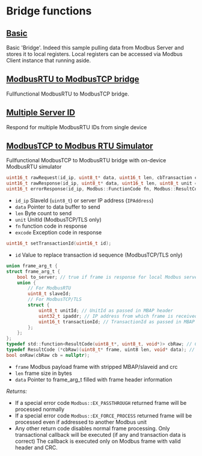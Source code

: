 # Bridge functions

## [Basic](basic/basic.ino)

Basic 'Bridge'. Indeed this sample pulling data from Modbus Server and stores it to local registers. Local registers can be accessed via Modbus Client instance that running aside.

## [ModbusRTU to ModbusTCP bridge](true/true.ino)

Fullfunctional ModbusRTU to ModbusTCP bridge.

## [Multiple Server ID](MultipleServerID/MultipleServerID.ino)

Respond for multiple ModbusRTU IDs from single device

## [ModbusTCP to Modbus RTU Simulator](TCP-to-RTU-Simulator/TCP-to-RTU-Simulator.ino)

Fullfunctional ModbusTCP to ModbusRTU bridge with on-device ModbusRTU simulator

```c
uint16_t rawRequest(id_ip, uint8_t* data, uint16_t len, cbTransaction cb = nullptr, uint8_t unit = MODBUSIP_UNIT);
uint16_t rawResponse(id_ip, uint8_t* data, uint16_t len, uint8_t unit = MODBUSIP_UNIT);
uint16_t errorResponse(id_ip, Modbus::FunctionCode fn, Modbus::ResultCode excode, uint8_t unit = MODBUSIP_UNIT);
```
- `id_ip` SlaveId (`uint8_t`) or server IP address (`IPAddress`)
- `data` Pointer to data buffer to send
- `len` Byte count to send
- `unit` UnitId (ModbusTCP/TLS only)
- `fn` function code in response
- `excode` Exception code in response

```c
uint16_t setTransactionId(uint16_t id);
```
- `id` Value to replace transaction id sequence (ModbusTCP/TLS only)

```c
union frame_arg_t {
struct frame_arg_t {
    bool to_server; // true if frame is response for local Modbus server/slave
    union {
        // For ModbusRTU
		uint8_t slaveId;
        // For ModbusTCP/TLS
		struct { 
			uint8_t unitId; // UnitId as passed in MBAP header
			uint32_t ipaddr; // IP address from which frame is received
			uint16_t transactionId; // TransactionId as passed in MBAP header
		};
    };
};
typedef std::function<ResultCode(uint8_t*, uint8_t, void*)> cbRaw; // Callback function Type for STL
typedef ResultCode (*cbRaw)(uint8_t* frame, uint8 len, void* data); // Callback function Type
bool onRaw(cbRaw cb = nullptr);
```
- `frame` Modbus payload frame with stripped MBAP/slaveid and crc
- `len` frame size in bytes
- `data` Pointer to frame_arg_t filled with frame header information

*Returns:*
- If a special error code `Modbus::EX_PASSTHROUGH` returned frame will be processed normally
- If a special error code `Modbus::EX_FORCE_PROCESS` returned frame will be processed even if addressed to another Modbus unit
- Any other return code disables normal frame processing. Only transactional callback will be executed (if any and transaction data is correct)
The callback is executed only on Modbus frame with valid header and CRC.
